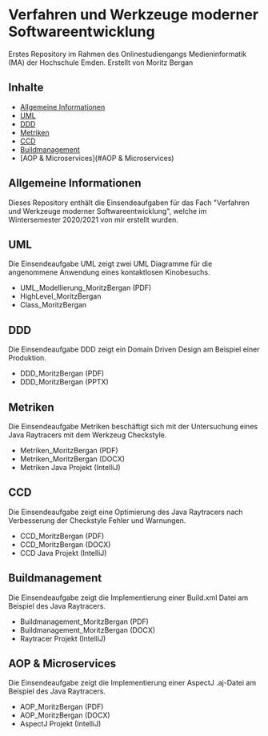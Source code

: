 # Verfahren und Werkzeuge moderner Softwareentwicklung
Erstes Repository im Rahmen des Onlinestudiengangs Medieninformatik (MA) der Hochschule Emden.
Erstellt von Moritz Bergan

## Inhalte
* [Allgemeine Informationen](#Allgemeine-Informationen)
* [UML](#UML)
* [DDD](#DDD)
* [Metriken](#Metriken)
* [CCD](#CCD)
* [Buildmanagement](#Buildmanagement)
* [AOP & Microservices](#AOP & Microservices)

## Allgemeine Informationen
Dieses Repository enthält die Einsendeaufgaben für das Fach "Verfahren und Werkzeuge moderner Softwareentwicklung", welche im Wintersemester 2020/2021 von mir erstellt wurden.

## UML
Die Einsendeaufgabe UML zeigt zwei UML Diagramme für die angenommene Anwendung eines kontaktlosen Kinobesuchs.
* UML_Modellierung_MoritzBergan (PDF)
* HighLevel_MoritzBergan
* Class_MoritzBergan

## DDD
Die Einsendeaufgabe DDD zeigt ein Domain Driven Design am Beispiel einer Produktion.
* DDD_MoritzBergan (PDF)
* DDD_MoritzBergan (PPTX)

## Metriken
Die Einsendeaufgabe Metriken beschäftigt sich mit der Untersuchung eines Java Raytracers mit dem Werkzeug Checkstyle.
* Metriken_MoritzBergan (PDF)
* Metriken_MoritzBergan (DOCX)
* Metriken Java Projekt (IntelliJ)

## CCD
Die Einsendeaufgabe zeigt eine Optimierung des Java Raytracers nach Verbesserung der Checkstyle Fehler und Warnungen.
* CCD_MoritzBergan (PDF)
* CCD_MoritzBergan (DOCX)
* CCD Java Projekt (IntelliJ)

## Buildmanagement
Die Einsendeaufgabe zeigt die Implementierung einer Build.xml Datei am Beispiel des Java Raytracers.
* Buildmanagement_MoritzBergan (PDF)
* Buildmanagement_MoritzBergan (DOCX)
* Raytracer Projekt (IntelliJ)

## AOP & Microservices
Die Einsendeaufgabe zeigt die Implementierung einer AspectJ .aj-Datei am Beispiel des Java Raytracers.
* AOP_MoritzBergan (PDF)
* AOP_MoritzBergan (DOCX)
* AspectJ Projekt (IntelliJ)
